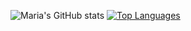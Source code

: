 ![Maria's GitHub stats](https://github-readme-stats.vercel.app/api?username=e4fgg&show_icons=true&theme=dracula)
[![Top Languages](https://github-readme-stats.vercel.app/api/top-langs/?username=e4fgg&layout=donut)](https://github.com/anuraghazra/github-readme-stats)
